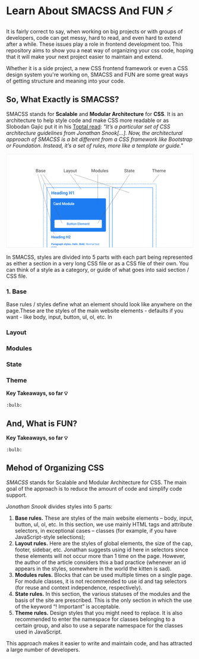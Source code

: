 # Learn About SMACSS And FUN :zap:

It is fairly correct to say, when working on big projects or with groups of developers, code can get messy, hard to read, and even hard to extend after a while.
These issues play a role in frontend development too. This repository aims to show you a neat way of organizing your css code, hoping that it will make your next project easier to maintain and extend.

Whether it is a side project, a new CSS frontend framework or even a CSS design system you're working on, SMACSS and FUN are some great ways of getting structure and meaning into your code.

## So, What Exactly is SMACSS?

SMACSS stands for **Scalable** and **Modular Architecture** for **CSS**. It is an architecture to help style code and make CSS more readable or as Slobodan Gajic put it in his [Toptal read](https://www.toptal.com/css/smacss-scalable-modular-architecture-css): *"It’s a particular set of CSS architecture guidelines from Jonathan Snook[...]. Now, the architectural approach of SMACSS is a bit different from a CSS framework like Bootstrap or Foundation. Instead, it’s a set of rules, more like a template or guide."* 

<img width="1000" src="https://github.com/niquet/smacss/blob/main/smacss_overview.png">

In SMACSS, styles are divided into 5 parts with each part being represented as either a section in a very long CSS file or as a CSS file of their own. You can think of a style as a category, or guide of what goes into said section / CSS file.

### 1. Base 

Base rules / styles define what an element should look like anywhere on the page.These are the styles of the main website elements - defaults if you want - like body, input, button, ul, ol, etc. In 

### Layout

### Modules

### State

### Theme

**Key Takeaways, so far :bulb:**
```
:bulb:
```

## And, What is FUN?

**Key Takeaways, so far :bulb:**
```
:bulb:
```

## Mehod of Organizing CSS

*SMACSS* stands for Scalable and Modular Architecture for CSS. The main goal of the approach is to reduce the amount of code and simplify code support.

*Jonathan Snook* divides styles into 5 parts:

1. **Base rules.** These are styles of the main website elements – body, input, button, ul, ol, etc. In this section, we use mainly HTML tags and attribute selectors, in exceptional cases – classes (for example, if you have JavaScript-style selections);
2. **Layout rules.** Here are the styles of global elements, the size of the cap, footer, sidebar, etc. Jonathan suggests using id here in selectors since these elements will not occur more than 1 time on the page. However, the author of the article considers this a bad practice (whenever an id appears in the styles, somewhere in the world the kitten is sad).
3. **Modules rules.** Blocks that can be used multiple times on a single page. For module classes, it is not recommended to use id and tag selectors (for reuse and context independence, respectively).
4. **State rules.** In this section, the various statuses of the modules and the basis of the site are prescribed. This is the only section in which the use of the keyword “! Important” is acceptable.
5. **Theme rules.** Design styles that you might need to replace.
It is also recommended to enter the namespace for classes belonging to a certain group, and also to use a separate namespace for the classes used in JavaScript.

This approach makes it easier to write and maintain code, and has attracted a large number of developers.
